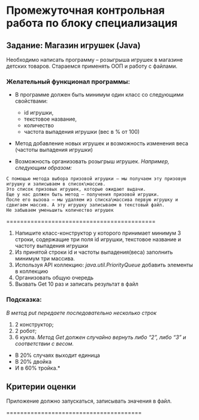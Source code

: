 # Промежуточная контрольная работа по блоку специализация

## Задание: Магазин игрушек (Java)

Необходимо написать программу – розыгрыша игрушек в магазине детских товаров.
Стараемся применять ООП и работу с файлами.

### Желательный функционал программы:
* В программе должен быть минимум один класс со следующими свойствами:
    * id игрушки,
    * текстовое название,
    * количество
    * частота выпадения игрушки (вес в % от 100)
 
* Метод добавление новых игрушек и возможность изменения веса (частоты выпадения игрушки)
* Возможность организовать розыгрыш игрушек.
*Например, следующим образом:*
```
С помощью метода выбора призовой игрушки – мы получаем эту призовую игрушку и записываем в список\массив.
Это список призовых игрушек, которые ожидают выдачи.
Еще у нас должен быть метод – получения призовой игрушки.
После его вызова – мы удаляем из списка\массива первую игрушку и сдвигаем массив. А эту игрушку записываем в текстовый файл.
Не забываем уменьшить количество игрушек
```

===========================================

1. Напишите класс-конструктор у которого принимает минимум 3 строки,
содержащие три поля id игрушки, текстовое название и частоту выпадения
игрушки
2. Из принятой строки id и частоты выпадения(веса) заполнить минимум три
массива.
3. Используя API коллекцию: *java.util.PriorityQueue* добавить элементы в
коллекцию
4. Организовать общую очередь 
5. Вызвать Get 10 раз и записать результат в
файл

### Подсказка:
*В метод put передаете последовательно несколько строк*
1. 2 конструктор;
2. 2 робот;
3. 6 кукла. 
*Метод Get должен случайно вернуть либо “2”, либо “3” и соответствии с весом.*
* В 20% случаях выходит единица
* В 20% двойка
* И в 60% тройка.*

## Критерии оценки
Приложение должно запускаться, записывать значения в файл.

=======================================




